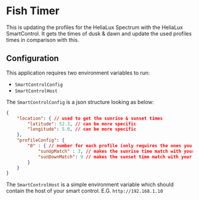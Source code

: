 # Fish Timer

This is updating the profiles for the HeliaLux Spectrum with the HeliaLux SmartControl. It gets the times of dusk & dawn and update the used profiles times in comparison with this.

## Configuration

This application requires two environment variables to run:

* `SmartControlConfig`
* `SmartControlHost`

The `SmartControlConfig` is a json structure looking as below:
```json
{
	"location": { // used to get the sunrise & sunset times
		"latitude": 52.3, // can be more specific
		"longitude": 5.0, // can be more specific
	},
	"profileConfig": {
		"0" : { // number for each profile (only requires the ones you have in your weekly profile). P1 is profile number 0
			"sunUpMatch" : 3, // makes the sunrise time match with your 3rd editable time in the profile edit page
			"sunDownMatch": 9 // makes the sunset time match with your 9th editable time in the profile edit page
		}
	}
}
```

The `SmartControlHost` is a simple environment variable which should contain the host of your smart control. E.G. `http://192.168.1.10`